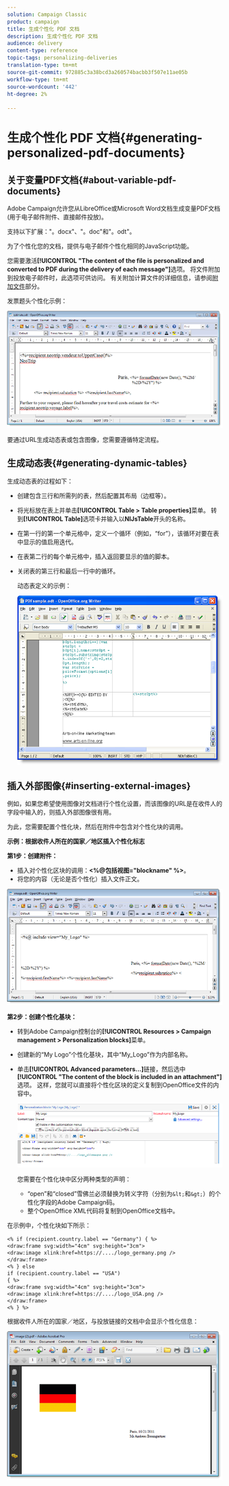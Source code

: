 ```yaml
---
solution: Campaign Classic
product: campaign
title: 生成个性化 PDF 文档
description: 生成个性化 PDF 文档
audience: delivery
content-type: reference
topic-tags: personalizing-deliveries
translation-type: tm+mt
source-git-commit: 972885c3a38bcd3a260574bacbb3f507e11ae05b
workflow-type: tm+mt
source-wordcount: '442'
ht-degree: 2%

---
```



# 生成个性化 PDF 文档{#generating-personalized-pdf-documents}

## 关于变量PDF文档{#about-variable-pdf-documents}

Adobe Campaign允许您从LibreOffice或Microsoft Word文档生成变量PDF文档(用于电子邮件附件、直接邮件投放)。

支持以下扩展：&quot;。docx&quot;、&quot;。doc&quot;和&quot;。odt&quot;。

为了个性化您的文档，提供与电子邮件个性化相同的JavaScript功能。

您需要激活&#x200B;**[!UICONTROL "The content of the file is personalized and converted to PDF during the delivery of each message"]**&#x200B;选项。 将文件附加到投放电子邮件时，此选项可供访问。 有关附加计算文件的详细信息，请参阅[附加文件](../../delivery/using/attaching-files.md)部分。

发票题头个性化示例：

![](assets/s_ncs_pdf_simple.png)

要通过URL生成动态表或包含图像，您需要遵循特定流程。

## 生成动态表{#generating-dynamic-tables}

生成动态表的过程如下：

* 创建包含三行和所需列的表，然后配置其布局（边框等）。
* 将光标放在表上并单击&#x200B;**[!UICONTROL Table > Table properties]**&#x200B;菜单。 转到&#x200B;**[!UICONTROL Table]**&#x200B;选项卡并输入以&#x200B;**NlJsTable**&#x200B;开头的名称。
* 在第一行的第一个单元格中，定义一个循环（例如，“for”），该循环对要在表中显示的值启用迭代。
* 在表第二行的每个单元格中，插入返回要显示的值的脚本。
* 关闭表的第三行和最后一行中的循环。

   动态表定义的示例：

   ![](assets/s_ncs_pdf_table.png)

## 插入外部图像{#inserting-external-images}

例如，如果您希望使用图像对文档进行个性化设置，而该图像的URL是在收件人的字段中输入的，则插入外部图像很有用。

为此，您需要配置个性化块，然后在附件中包含对个性化块的调用。

**示例：根据收件人所在的国家／地区插入个性化标志**

**第1步：创建附件：**

* 插入对个性化区块的调用：**&lt;%@包括视图=&quot;blockname&quot; %>**。
* 将您的内容（无论是否个性化）插入文件正文。

![](assets/s_ncs_open_office_blocdeperso.png)

**第2步：创建个性化基块：**

* 转到Adobe Campaign控制台的&#x200B;**[!UICONTROL Resources > Campaign management > Personalization blocks]**&#x200B;菜单。
* 创建新的“My Logo”个性化基块，其中“My_Logo”作为内部名称。
* 单击&#x200B;**[!UICONTROL Advanced parameters...]**&#x200B;链接，然后选中&#x200B;**[!UICONTROL "The content of the block is included in an attachment"]**&#x200B;选项。 这样，您就可以直接将个性化区块的定义复制到OpenOffice文件的内容中。

   ![](assets/s_ncs_pdf_bloc_option.png)

   您需要在个性化块中区分两种类型的声明：

   * “open”和“closed”雪佛兰必须替换为转义字符（分别为`&lt;`和`&gt;`）的个性化字段的Adobe Campaign码。
   * 整个OpenOffice XML代码将复制到OpenOffice文档中。

在示例中，个性化块如下所示：

```
<% if (recipient.country.label == "Germany") { %>
<draw:frame svg:width="4cm" svg:height="3cm">
<draw:image xlink:href=https://..../logo_germany.png />
</draw:frame>
<% } else
if (recipient.country.label == "USA")
{ %>
<draw:frame svg:width="4cm" svg:height="3cm">
<draw:image xlink:href=https://..../logo_USA.png />
</draw:frame>
<% } %>
```

根据收件人所在的国家／地区，与投放链接的文档中会显示个性化信息：

![](assets/s_ncs_pdf_result.png)
